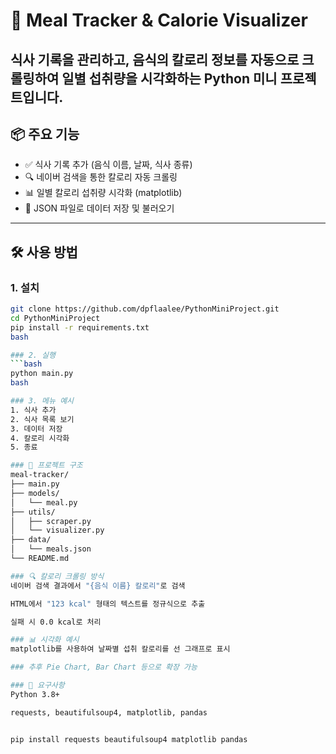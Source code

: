 # 🥗 Meal Tracker & Calorie Visualizer

식사 기록을 관리하고, 음식의 칼로리 정보를 자동으로 크롤링하여 일별 섭취량을 시각화하는 Python 미니 프로젝트입니다.
---

## 📦 주요 기능

- ✅ 식사 기록 추가 (음식 이름, 날짜, 식사 종류)
- 🔍 네이버 검색을 통한 칼로리 자동 크롤링
- 📊 일별 칼로리 섭취량 시각화 (matplotlib)
- 💾 JSON 파일로 데이터 저장 및 불러오기

---

## 🛠 사용 방법

### 1. 설치

```bash
git clone https://github.com/dpflaalee/PythonMiniProject.git
cd PythonMiniProject
pip install -r requirements.txt
bash

### 2. 실행
```bash
python main.py
bash

### 3. 메뉴 예시
1. 식사 추가
2. 식사 목록 보기
3. 데이터 저장
4. 칼로리 시각화
5. 종료

### 📁 프로젝트 구조
meal-tracker/
├── main.py
├── models/
│   └── meal.py
├── utils/
│   ├── scraper.py
│   └── visualizer.py
├── data/
│   └── meals.json
└── README.md

### 🔍 칼로리 크롤링 방식
네이버 검색 결과에서 "{음식 이름} 칼로리"로 검색

HTML에서 "123 kcal" 형태의 텍스트를 정규식으로 추출

실패 시 0.0 kcal로 처리

### 📊 시각화 예시
matplotlib를 사용하여 날짜별 섭취 칼로리를 선 그래프로 표시

### 추후 Pie Chart, Bar Chart 등으로 확장 가능

### 📌 요구사항
Python 3.8+

requests, beautifulsoup4, matplotlib, pandas


pip install requests beautifulsoup4 matplotlib pandas
